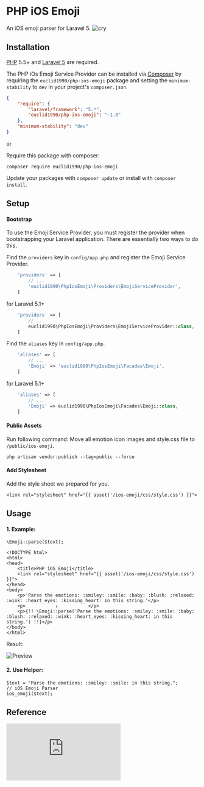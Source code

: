 #  PHP iOS Emoji

An iOS emoji parser for Laravel 5.
![cry](https://raw.githubusercontent.com/euclid1990/php-ios-emoji/master/assets/img/1f602.png)

## Installation

[PHP](https://php.net) 5.5+ and [Laravel 5](https://laravel.com/docs/5.2) are required.

The PHP iOs Emoji Service Provider can be installed via [Composer](http://getcomposer.org) by requiring the
`euclid1990/php-ios-emoji` package and setting the `minimum-stability` to `dev` in your
project's `composer.json`.

```json
{
    "require": {
        "laravel/framework": "5.*",
        "euclid1990/php-ios-emoji": "~1.0"
    },
    "minimum-stability": "dev"
}
```

or

Require this package with composer:
```
composer require euclid1990/php-ios-emoji
```

Update your packages with ```composer update``` or install with ```composer install```.

## Setup

#### Bootstrap

To use the Emoji Service Provider, you must register the provider when bootstrapping your Laravel application. There are essentially two ways to do this.

Find the `providers` key in `config/app.php` and register the Emoji Service Provider.

```php
    'providers' => [
        // ...
        'euclid1990\PhpIosEmoji\Providers\EmojiServiceProvider',
    ]
```
for Laravel 5.1+
```php
    'providers' => [
        // ...
        euclid1990\PhpIosEmoji\Providers\EmojiServiceProvider::class,
    ]
```

Find the `aliases` key in `config/app.php`.

```php
    'aliases' => [
        // ...
        'Emoji' => 'euclid1990\PhpIosEmoji\Facades\Emoji',
    ]
```
for Laravel 5.1+
```php
    'aliases' => [
        // ...
        'Emoji' => euclid1990\PhpIosEmoji\Facades\Emoji::class,
    ]
```

#### Public Assets

Run following command: Move all emotion icon images and style.css file to `/public/ios-emoji`.

```
php artisan vendor:publish --tag=public --force
```

#### Add Stylesheet
Add the style sheet we prepared for you.

```
<link rel="stylesheet" href="{{ asset('/ios-emoji/css/style.css') }}">
```

## Usage

#### 1. Example:

```
\Emoji::parse($text);
```

```
<!DOCTYPE html>
<html>
<head>
    <title>PHP iOS Emoji</title>
    <link rel="stylesheet" href="{{ asset('/ios-emoji/css/style.css') }}">
</head>
<body>
    <p>'Parse the emotions: :smiley: :smile: :baby: :blush: :relaxed: :wink: :heart_eyes: :kissing_heart: in this string.'</p>
    <p>           ↓           </p>
    <p>{!! \Emoji::parse('Parse the emotions: :smiley: :smile: :baby: :blush: :relaxed: :wink: :heart_eyes: :kissing_heart: in this string.') !!}</p>
</body>
</html>
```

Result:

![Preview](https://raw.githubusercontent.com/euclid1990/php-ios-emoji/master/demo/preview.png)

#### 2. Use Helper:

```
$text = "Parse the emotions: :smiley: :smile: in this string.";
// iOS Emoji Parser
ios_emoji($text);
```

## Reference

![Emoji Alias](https://github.com/euclid1990/php-ios-emoji/blob/master/data/ecode_to_alias.php)

